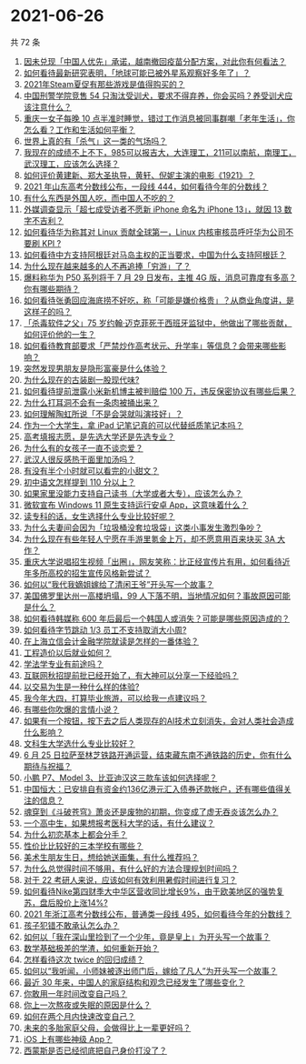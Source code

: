 # 2021-06-26

共 72 条

<!-- BEGIN -->
<!-- 最后更新时间 Sat Jun 26 2021 04:02:02 GMT+0800 (China Standard Time) -->

1. [因未兑现「中国人优先」承诺，越南撤回疫苗分配方案，对此你有何看法？](https://www.zhihu.com/question/467422127)
2. [如何看待最新研究表明，「地球可能已被外星系观察好多年了」？](https://www.zhihu.com/question/467357820)
3. [2021年Steam夏促有那些游戏是值得购买的？](https://www.zhihu.com/question/448735697)
4. [中国刑警学院竞售 54
   只淘汰受训犬，要求不得弃养，你会买吗？养受训犬应该注意什么？](https://www.zhihu.com/question/467076616)
5. [重庆一女子每晚 10
   点半准时睡觉，错过工作消息被同事群嘲「老年生活」，你怎么看？工作和生活如何平衡？](https://www.zhihu.com/question/467374229)
6. [世界上真的有「杀气」这一类的气场吗？](https://www.zhihu.com/question/30889739)
7. [我现在的成绩不上不下，985可以报吉大，大连理工，211可以南航，南理工，武汉理工，应该怎么选择？](https://www.zhihu.com/question/408865252)
8. [如何评价黄建新、郑大圣执导，黄轩、倪妮主演的电影《1921》？](https://www.zhihu.com/question/461704613)
9. [2021 年山东高考分数线公布，一段线
   444，如何看待今年的分数线？](https://www.zhihu.com/question/466845954)
10. [有什么东西是外国人吃，而中国人不吃的？](https://www.zhihu.com/question/314472784)
11. [外媒调查显示「超七成受访者不愿新 iPhone 命名为 iPhone 13」，就因 13
    数字不吉利？](https://www.zhihu.com/question/466783287)
12. [如何看待华为称其对 Linux 贡献全球第一，Linux 内核审核员呼吁华为公司不要刷 KPI
    ?](https://www.zhihu.com/question/466395247)
13. [如何看待中方支持阿根廷对马岛主权的正当要求，中国为什么支持阿根廷？](https://www.zhihu.com/question/467311565)
14. [为什么现在越来越多的人不再追捧「穷游」了？](https://www.zhihu.com/question/464479994)
15. [爆料称华为 P50 系列将于 7 月 29 日发布，主推 4G
    版，消息可靠度有多高？你有哪些期待？](https://www.zhihu.com/question/466619748)
16. [如何看待张勇回应海底捞不好吃，称「可能是嫌价格贵」？从商业角度讲，是这样子的吗？](https://www.zhihu.com/question/467212754)
17. [「杀毒软件之父」75
    岁约翰·迈克菲死于西班牙监狱中，他做出了哪些贡献，如何评价他的一生？](https://www.zhihu.com/question/466970484)
18. [如何看待教育部要求「严禁炒作高考状元、升学率」等信息？会带来哪些影响？](https://www.zhihu.com/question/466739033)
19. [突然发现男朋友是隐形富豪是什么体验？](https://www.zhihu.com/question/271344191)
20. [为什么现在的古装剧一股现代味?](https://www.zhihu.com/question/459603184)
21. [如何看待提前泄露小米新机博主被判赔偿 100
    万，违反保密协议有哪些后果？](https://www.zhihu.com/question/467194586)
22. [为什么打耳洞不会有一条肉被捅出来？](https://www.zhihu.com/question/304771389)
23. [如何理解陶虹所说「不是会哭就叫演技好」？](https://www.zhihu.com/question/466270106)
24. [作为一个大学生，拿 iPad 记笔记真的可以代替纸质笔记本吗？](https://www.zhihu.com/question/304770209)
25. [高考填报志愿，是先选大学还是先选专业？](https://www.zhihu.com/question/448959184)
26. [为什么有的女孩子一直不谈恋爱？](https://www.zhihu.com/question/462067413)
27. [武汉人很反感热干面里加汤吗？](https://www.zhihu.com/question/327570954)
28. [有没有半个小时就可以看完的小甜文？](https://www.zhihu.com/question/447942198)
29. [初中语文怎样提到 110 分以上？](https://www.zhihu.com/question/311901970)
30. [如果家里没能力支持自己读书（大学或者大专），应该怎么办？](https://www.zhihu.com/question/464706143)
31. [微软宣布 Windows 11 原生支持运行安卓
    App，这意味着什么？](https://www.zhihu.com/question/467245680)
32. [读专科的话，女生选择什么专业比较好呢？](https://www.zhihu.com/question/306595000)
33. [为什么夫妻间会因为「垃圾桶没套垃圾袋」这类小事发生激烈争吵？](https://www.zhihu.com/question/25831538)
34. [为什么现在有些年轻人宁愿在手游里氪金上万，却不愿意用百来块买 3A
    大作？](https://www.zhihu.com/question/466910345)
35. [重庆大学说唱招生视频「出圈」，网友笑称：比正经宣传片有用，如何看待近年多所高校的招生宣传风格新尝试？](https://www.zhihu.com/question/467010930)
36. [如何以“我代我嫡姐嫁给了清闲王爷”开头写一个故事？](https://www.zhihu.com/question/429819296)
37. [美国佛罗里达州一高楼坍塌，99
    人下落不明，当地情况如何？事故原因可能是什么？](https://www.zhihu.com/question/467303333)
38. [如何看待韩媒称 600
    年后最后一个韩国人或消失？可能是哪些原因造成的？](https://www.zhihu.com/question/466322719)
39. [如何看待字节跳动 1/3 员工不支持取消大小周?](https://www.zhihu.com/question/466269557)
40. [在上海立信会计金融学院就读是怎样的一番体验？](https://www.zhihu.com/question/62838644)
41. [工程造价以后就业如何？](https://www.zhihu.com/question/453195740)
42. [学法学专业有前途吗？](https://www.zhihu.com/question/330089148)
43. [互联网秋招提前批已经开始了，有大神可以分享一下经验吗？](https://www.zhihu.com/question/462618672)
44. [以交易为生是一种什么样的体验?](https://www.zhihu.com/question/455220725)
45. [我今年大四，打算毕业旅游，可以给我一点建议吗？](https://www.zhihu.com/question/460427157)
46. [有哪些你吹爆的言情小说？](https://www.zhihu.com/question/372499759)
47. [如果有一个按钮，按下去之后人类现存的AI技术立刻消失，会对人类社会造成什么影响？](https://www.zhihu.com/question/466856637)
48. [文科生大学选什么专业比较好？](https://www.zhihu.com/question/433395562)
49. [6 月 25
    日拉萨至林芝铁路开通运营，结束藏东南不通铁路的历史，你有什么期待与祝福？](https://www.zhihu.com/question/467355627)
50. [小鹏 P7、Model 3、比亚迪汉这三款车该如何选择呢？](https://www.zhihu.com/question/398543524)
51. [中国恒大：已安排自有资金约136亿港元汇入债券还款帐户，还有哪些值得关注的信息？](https://www.zhihu.com/question/467036379)
52. [魂穿到《斗破苍穹》萧炎还是废物的初期，你变成了虚无吞炎该怎么办？](https://www.zhihu.com/question/466670709)
53. [一个高中生，如果想报考医科大学的话，有什么建议？](https://www.zhihu.com/question/312366267)
54. [为什么初恋基本上都会分手？](https://www.zhihu.com/question/24684849)
55. [性价比比较好的三本学校有哪些？](https://www.zhihu.com/question/281705993)
56. [美术生朋友生日，想给她送画集，有什么推荐吗？](https://www.zhihu.com/question/393687756)
57. [为什么总觉得时间不够用，有什么好的方法合理规划时间吗？](https://www.zhihu.com/question/466307798)
58. [对于 22 考研人来说，应该如何有效利用暑假时间进行复习？](https://www.zhihu.com/question/467052889)
59. [如何看待Nike第四财季大中华区营收同比增长9%，由于欧美地区的强势复苏，盘后股价上涨14%?](https://www.zhihu.com/question/467305457)
60. [2021 年浙江高考分数线公布，普通类一段线
    495，如何看待今年的分数线？](https://www.zhihu.com/question/466845767)
61. [孩子犯错不敢承认怎么办？](https://www.zhihu.com/question/466576477)
62. [如何以「我在深山里捡到了一个少年，竟是皇上」为开头写一个故事？](https://www.zhihu.com/question/395667394)
63. [数学基础极差的学渣，如何重新开始？](https://www.zhihu.com/question/38656943)
64. [怎样看待这次 twice 的回归成绩？](https://www.zhihu.com/question/464529405)
65. [如何以“我听闻，小师妹被逐出师门后，嫁给了凡人”为开头写一个故事？](https://www.zhihu.com/question/462632432)
66. [最近 30 年来，中国人的家庭结构和观念已经发生了哪些变化？](https://www.zhihu.com/question/465583973)
67. [你敢用一年时间改变自己吗？](https://www.zhihu.com/question/437098355)
68. [你上一次熬夜或失眠的原因是什么？](https://www.zhihu.com/question/467083147)
69. [如何在两个月内快速改变自己？](https://www.zhihu.com/question/451986493)
70. [未来的多胎家庭父母，会做得比上一辈更好吗？](https://www.zhihu.com/question/465581886)
71. [iOS 上有哪些神级 App？](https://www.zhihu.com/question/27699000)
72. [西蒙斯是否已经彻底把自己身价打没了？](https://www.zhihu.com/question/466309949)

<!-- END -->
